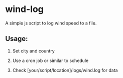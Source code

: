 # wind-log
A simple js script to log wind speed to a file. 

## Usage:
1) Set city and country

2) Use a cron job or similar to schedule

3) Check [your/script/location]/logs/wind.log for data

